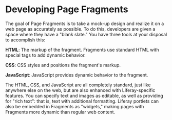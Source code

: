 # Developing Page Fragments [](id=developing-fragments)

The goal of Page Fragments is to take a mock-up design and realize it on a web 
page as accurately as possible. To do this, developers are given a space where 
they have a "blank slate."  You have three tools at your disposal to accomplish 
this:

**HTML**: The markup of the fragment. Fragments use standard HTML with 
   special tags to add dynamic behavior.

**CSS**: CSS styles and positions the fragment's markup. 

**JavaScript**: JavaScript provides dynamic behavior to the fragment.

The HTML, CSS, and JavaScript are all completely standard, just like anywhere
else on the web, but are also enhanced with Liferay-specific features. You can
specify text and images as editable, as well as providing for "rich text": that
is, text with additional formatting. Liferay portlets can also be embedded in
Fragments as "widgets," making pages with Fragments more dynamic than regular
web content.
